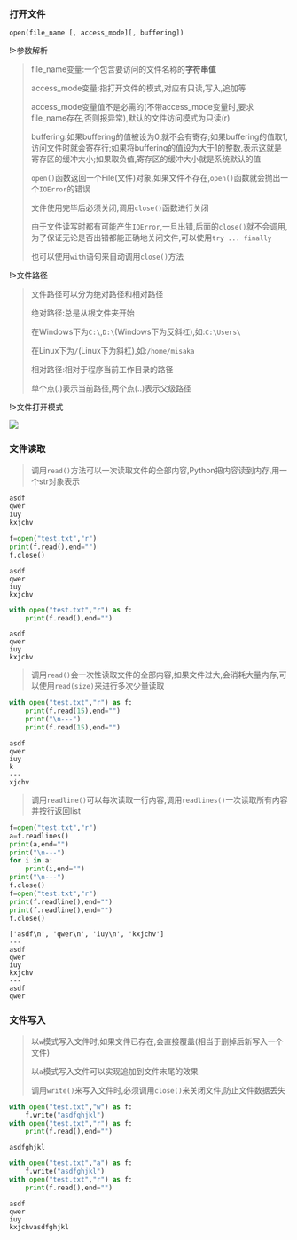 ### 打开文件

`open(file_name [, access_mode][, buffering])`

!>参数解析

>file_name变量:一个包含要访问的文件名称的**字符串值**
>
>access_mode变量:指打开文件的模式,对应有只读,写入,追加等
>
>access_mode变量值不是必需的(不带access_mode变量时,要求file_name存在,否则报异常),默认的文件访问模式为只读(r)
>
>buffering:如果buffering的值被设为0,就不会有寄存;如果buffering的值取1,访问文件时就会寄存行;如果将buffering的值设为大于1的整数,表示这就是寄存区的缓冲大小;如果取负值,寄存区的缓冲大小就是系统默认的值
>
>`open()`函数返回一个File(文件)对象,如果文件不存在,`open()`函数就会抛出一个`IOError`的错误
>
>文件使用完毕后必须关闭,调用`close()`函数进行关闭
>
>由于文件读写时都有可能产生`IOError`,一旦出错,后面的`close()`就不会调用,为了保证无论是否出错都能正确地关闭文件,可以使用`try ... finally`
>
>也可以使用`with`语句来自动调用`close()`方法

!>文件路径

>文件路径可以分为绝对路径和相对路径
>
>绝对路径:总是从根文件夹开始
>
>在Windows下为`C:\`,`D:\`(Windows下为反斜杠),如:`C:\Users\`
>
>在Linux下为`/`(Linux下为斜杠),如:`/home/misaka`
>
>相对路径:相对于程序当前工作目录的路径
>
>单个点(.)表示当前路径,两个点(..)表示父级路径

!>文件打开模式

![](https://cdn.jsdelivr.net/gh/followmerushb/followmerushb.github.io@master/static/develop/python/access_mode.jpeg)

### 文件读取

>调用`read()`方法可以一次读取文件的全部内容,Python把内容读到内存,用一个str对象表示

```test.txt
asdf
qwer
iuy
kxjchv
```

```python
f=open("test.txt","r")
print(f.read(),end="")
f.close()
```

```
asdf
qwer
iuy
kxjchv
```

```python
with open("test.txt","r") as f:
    print(f.read(),end="")
```

```
asdf
qwer
iuy
kxjchv
```

>调用`read()`会一次性读取文件的全部内容,如果文件过大,会消耗大量内存,可以使用`read(size)`来进行多次少量读取

```python
with open("test.txt","r") as f:
    print(f.read(15),end="")
    print("\n---")
    print(f.read(15),end="")
```

```
asdf
qwer
iuy
k
---
xjchv
```

>调用`readline()`可以每次读取一行内容,调用`readlines()`一次读取所有内容并按行返回list

```python
f=open("test.txt","r")
a=f.readlines()
print(a,end="")
print("\n---")
for i in a:
    print(i,end="")
print("\n---")
f.close()
f=open("test.txt","r")
print(f.readline(),end="")
print(f.readline(),end="")
f.close()
```

```
['asdf\n', 'qwer\n', 'iuy\n', 'kxjchv']
---
asdf
qwer
iuy
kxjchv
---
asdf
qwer
```

### 文件写入

>以`w`模式写入文件时,如果文件已存在,会直接覆盖(相当于删掉后新写入一个文件)
>
>以`a`模式写入文件可以实现追加到文件末尾的效果
>
>调用`write()`来写入文件时,必须调用`close()`来关闭文件,防止文件数据丢失


```python
with open("test.txt","w") as f:
    f.write("asdfghjkl")
with open("test.txt","r") as f:
    print(f.read(),end="")
```

```
asdfghjkl
```

```python
with open("test.txt","a") as f:
    f.write("asdfghjkl")
with open("test.txt","r") as f:
    print(f.read(),end="")
```

```
asdf
qwer
iuy
kxjchvasdfghjkl
```
